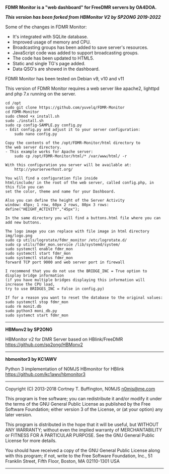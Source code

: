**FDMR Monitor is a "web dashboard" for FreeDMR servers by OA4DOA.**

***This version has been forked from HBMonitor V2 by SP2ONG 2019-2022***

Some of the changes in FDMR Monitor:
- It's integrated with SQLite database.
- Improved usage of memory and CPU.
- Broadcasting groups has been added to save server's resources.
- JavaScript code was added to support broadcasting groups.
- The code has been updated to HTML5.
- Static and single TG's page added.
- Data QSO's are showed in the dashboard.

FDMR Monitor has been tested on Debian v9, v10 and v11

This version of FDMR Monitor requires a web server like apache2, lighttpd and 
php 7.x running on the server.

    cd /opt
    sudo git clone https://github.com/yuvelq/FDMR-Monitor
    cd FDMR-Monitor
    sudo chmod +x install.sh
    sudo ./install.sh
    sudo cp config-SAMPLE.py config.py
    - Edit config.py and adjust it to your server configuration:
        sudo nano config.py

    Copy the contents of the /opt/FDMR-Monitor/html directory to 
    the web server directory.
    - This example works for Apache server:
        sudo cp /opt/FDMR-Monitor/html/* /var/www/html/ -r

    With this configuration you server will be available at:
        http://yourserverhost.org/

    You will find a configuration file inside 
    html/include/ in the root of the web server, called config.php, in this file you can  
    set the color, theme and name for your Dashboard.
    
    Also you can define the height of the Server Activity 
    window: 45px; 1 row, 60px 2 rows, 80px 3 rows:
    define("HEIGHT_ACTIVITY","45px");

    In the same directory you will find a buttons.html file where you can add new buttons.
    
    The logo image you can replace with file image in html directory  img/logo.png
    sudo cp utils/logrotate/fdmr_monitor /etc/logrotate.d/
    sudo cp utils/fdmr_mon.service /lib/systemd/system/
    sudo systemctl enable fdmr_mon
    sudo systemctl start fdmr_mon
    sudo systemctl status fdmr_mon
    forward TCP port 9000 and web server port in firewall
        
    I recommend that you do not use the BRIDGE_INC = True option to display bridge information 
    (if you have multiple bridges displaying this information will increase the CPU load, 
    try to use BRIDGES_INC = False in config.py) 
    
    If for a reason you want to reset the database to the original values:
    sudo systemctl stop fdmr_mon
    sudo rm monit.db
    sudo python3 moni_db.py
    sudo systemct start fdmr_mon


---

**HBMonv2 by SP2ONG**

HBMonitor v2 for DMR Server based on HBlink/FreeDMR https://github.com/sp2ong/HBMonv2 

---

**hbmonitor3 by KC1AWV**

Python 3 implementation of N0MJS HBmonitor for HBlink https://github.com/kc1awv/hbmonitor3 

---

Copyright (C) 2013-2018  Cortney T. Buffington, N0MJS <n0mjs@me.com>

This program is free software; you can redistribute it and/or modify it under the terms of the GNU General Public License as published by the Free Software Foundation; either version 3 of 
the License, or (at your option) any later version.

This program is distributed in the hope that it will be useful, but WITHOUT ANY WARRANTY; without even the implied warranty of MERCHANTABILITY or FITNESS FOR A PARTICULAR PURPOSE. See the 
GNU General Public License for more details.

You should have received a copy of the GNU General Public License along with this program; if not, write to the Free Software Foundation, Inc., 51 Franklin Street, Fifth Floor, Boston, MA 
02110-1301  USA

---
